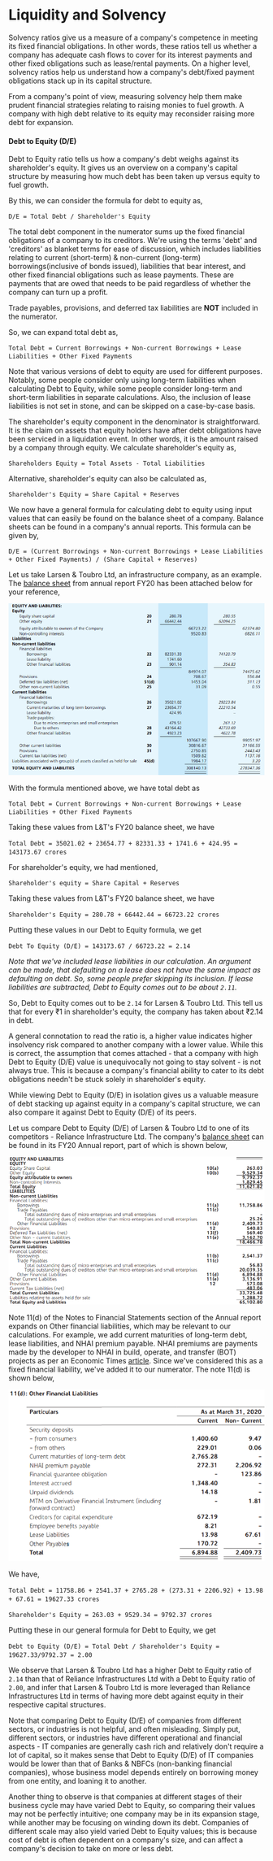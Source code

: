 # Liquidity and Solvency

Solvency ratios give us a measure of a company's competence in meeting its fixed financial obligations. In other words, these ratios tell us whether a company has adequate cash flows to cover for its interest payments and other fixed obligations such as lease/rental payments. On a higher level, solvency ratios help us understand how a company's debt/fixed payment obligations stack up in its capital structure.

From a company's point of view, measuring solvency help them make prudent financial strategies relating to raising monies to fuel growth. A company with high debt relative to its equity may reconsider raising more debt for expansion.

#### Debt to Equity \(D/E\)

Debt to Equity ratio tells us how a company's debt weighs against its shareholder's equity. It gives us an overview on a company's capital structure by measuring how much debt has been taken up versus equity to fuel growth.

By this, we can consider the formula for debt to equity as,

```text
D/E = Total Debt / Shareholder's Equity
```

The total debt component in the numerator sums up the fixed financial obligations of a company to its creditors. We're using the terms 'debt' and 'creditors' as blanket terms for ease of discussion, which includes liabilities relating to current \(short-term\) & non-current \(long-term\) borrowings\(inclusive of bonds issued\), liabilities that bear interest, and other fixed financial obligations such as lease payments. These are payments that are owed that needs to be paid regardless of whether the company can turn up a profit.

Trade payables, provisions, and deferred tax liabilities are **NOT** included in the numerator.

So, we can expand total debt as,

```text
Total Debt = Current Borrowings + Non-current Borrowings + Lease Liabilities + Other Fixed Payments
```

Note that various versions of debt to equity are used for different purposes. Notably, some people consider only using long-term liabilities when calculating Debt to Equity, while some people consider long-term and short-term liabilities in separate calculations. Also, the inclusion of lease liabilities is not set in stone, and can be skipped on a case-by-case basis.

The shareholder's equity component in the denominator is straightforward. It is the claim on assets that equity holders have after debt obligations have been serviced in a liquidation event. In other words, it is the amount raised by a company through equity. We calculate shareholder's equity as,

```text
Shareholders Equity = Total Assets - Total Liabilities
```

Alternative, shareholder's equity can also be calculated as,

```text
Shareholder's Equity = Share Capital + Reserves
```

We now have a general formula for calculating debt to equity using input values that can easily be found on the balance sheet of a company. Balance sheets can be found in a company's annual reports. This formula can be given by,

```text
D/E = (Current Borrowings + Non-current Borrowings + Lease Liabilities + Other Fixed Payments) / (Share Capital + Reserves)
```

Let us take Larsen & Toubro Ltd, an infrastructure company, as an example. The [balance sheet](https://stockdiscovery.s3.amazonaws.com/insight/india/348/Annual%20Report/AR-20.pdf#page=473) from annual report FY20 has been attached below for your reference,

![Larsen &amp; Toubro Ltd&apos;s balance sheet from the company&apos;s FY20 Annual Report. ](../../.gitbook/assets/lt-balance-sheet.png)

With the formula mentioned above, we have total debt as

```text
Total Debt = Current Borrowings + Non-current Borrowings + Lease Liabilities + Other Fixed Payments
```

Taking these values from L&T's FY20 balance sheet, we have

`Total Debt = 35021.02 + 23654.77 + 82331.33 + 1741.6 + 424.95 = 143173.67 crores`

For shareholder's equity, we had mentioned,

```text
Shareholder's equity = Share Capital + Reserves
```

Taking these values from L&T's FY20 balance sheet, we have

`Shareholder's Equity = 280.78 + 66442.44 = 66723.22 crores`

Putting these values in our Debt to Equity formula, we get

`Debt To Equity (D/E) = 143173.67 / 66723.22 = 2.14`

_Note that we've included lease liabilities in our calculation. An argument can be made, that defaulting on a lease does not have the same impact as defaulting on debt. So, some people prefer skipping its inclusion. If lease liabilities are subtracted, Debt to Equity comes out to be about `2.11`._

So, Debt to Equity comes out to be `2.14` for Larsen & Toubro Ltd. This tell us that for every ₹1 in shareholder's equity, the company has taken about ₹2.14 in debt.

A general connotation to read the ratio is, a higher value indicates higher insolvency risk compared to another company with a lower value. While this is correct, the assumption that comes attached - that a company with high Debt to Equity \(D/E\) value is unequivocally not going to stay solvent - is not always true. This is because a company's financial ability to cater to its debt obligations needn't be stuck solely in shareholder's equity.

While viewing Debt to Equity \(D/E\) in isolation gives us a valuable measure of debt stacking up against equity in a company's capital structure, we can also compare it against Debt to Equity \(D/E\) of its peers.

Let us compare Debt to Equity \(D/E\) of Larsen & Toubro Ltd to one of its competitors - Reliance Infrastructure Ltd. The company's [balance sheet](https://stockdiscovery.s3.amazonaws.com/insight/india/287/Annual%20Report/AR-20.pdf#page=145) can be found in its FY20 Annual report, part of which is shown below,

![Reliance Infrastructure Ltd&apos;s balance sheet from the company&apos;s FY20 Annual Report. ](../../.gitbook/assets/reliance-infra-balance-sheet.png)

 Note 11\(d\) of the Notes to Financial Statements section of the Annual report expands on Other financial liabilities, which may be relevant to our calculations. For example, we add current maturities of long-term debt, lease liabilities, and NHAI premium payable. NHAI premiums are payments made by the developer to NHAI in build, operate, and transfer \(BOT\) projects as per an Economic Times [article](https://economictimes.indiatimes.com/news/economy/infrastructure/national-highways-authority-of-india-allows-premium-rejig-for-9-highway-developers/articleshow/35520738.cms). Since we've considered this as a fixed financial liability, we've added it to our numerator. The note 11\(d\) is shown below,

![Reliance Infrastructure Ltd&apos;s Note 11\(d\) to the financial statements in the company&apos;s FY20 Annual Report ](../../.gitbook/assets/reliance-infra-other-financial-liabilities.png)

We have,

`Total Debt = 11758.86 + 2541.37 + 2765.28 + (273.31 + 2206.92) + 13.98 + 67.61 = 19627.33 crores`

`Shareholder's Equity = 263.03 + 9529.34 = 9792.37 crores`

Putting these in our general formula for Debt to Equity, we get

`Debt to Equity (D/E) = Total Debt / Shareholder's Equity = 19627.33/9792.37 = 2.00` 

We observe that Larsen & Toubro Ltd has a higher Debt to Equity ratio of `2.14` than that of Reliance Infrastructures Ltd with a Debt to Equity ratio of `2.00`, and infer that Larsen & Toubro Ltd is more leveraged than Reliance Infrastructures Ltd in terms of having more debt against equity in their respective capital structures.

Note that comparing Debt to Equity \(D/E\) of companies from different sectors, or industries is not helpful, and often misleading. Simply put, different sectors, or industries have different operational and financial aspects - IT companies are generally cash rich and relatively don't require a lot of capital, so it makes sense that Debt to Equity \(D/E\) of IT companies would be lower than that of Banks & NBFCs \(non-banking financial companies\), whose business model depends entirely on borrowing money from one entity, and loaning it to another.

Another thing to observe is that companies at different stages of their business cycle may have varied Debt to Equity, so comparing their values may not be perfectly intuitive; one company may be in its expansion stage, while another may be focusing on winding down its debt. Companies of different scale may also yield varied Debt to Equity values; this is because cost of debt is often dependent on a company's size, and can affect a company's decision to take on more or less debt.


